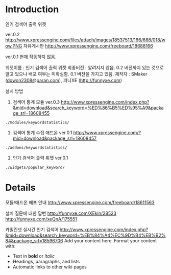 # Introduction #

인기 검색어 출력 위젯

ver.0.2
http://www.xpressengine.com/files/attach/images/18537513/166/688/018/wow.PNG
자유게시판
http://www.xpressengine.com/freeboard/18688166

ver.0.1
현재 작동하지 않음.

위젯이름 : 인기 검색어 출력 위젯
최종버전 : 알려지지 않음. 0.2 버전까지 있는 것으로 알고 있으나 배포 여부는 미확실함. 0.1 버전을 가지고 있음.
제작자 : SMaker (dowon2308@paran.com), 퍼니XE (http://funnyxe.com)

설치 방법
  1. 검색어 통계 모듈 ver.0.3
http://www.xpressengine.com/index.php?&mid=download&search_keyword=%ED%86%B5%ED%95%A9&package_srl=18608455
```
./modules/keywordstatistics/
```
  1. 검색어 통계 수집 애드온 ver.0.1
http://www.xpressengine.com/?mid=download&package_srl=18608457
```
./addons/keywordstatistics/
```
  1. 인기 검색어 출력 위젯 ver.0.1
```
./widgets/popular_keyword/
```

# Details #
모듈/애드온 배포 안내
http://www.xpressengine.com/freeboard/18611563

설치 질문에 대한 답변
http://funnyxe.com/XEkin/28523
http://funnyxe.com/xeQnA/175551

카밀린넷 실시간 인기 검색어
http://www.xpressengine.com/index.php?&mid=download&search_keyword=%EB%84%A4%EC%9D%B4%EB%B2%84&package_srl=18596706
Add your content here.  Format your content with:
  * Text in **bold** or _italic_
  * Headings, paragraphs, and lists
  * Automatic links to other wiki pages